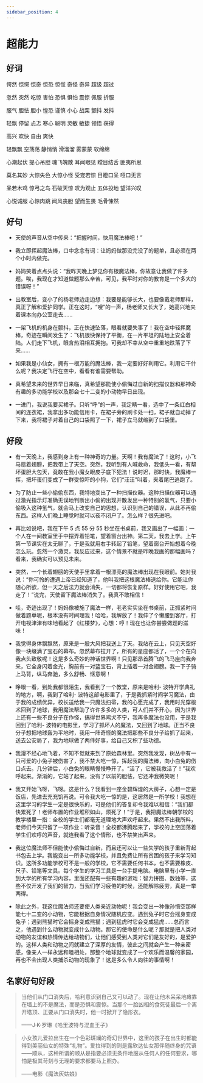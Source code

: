 ```yaml
---
sidebar_position: 4
---
```


# 超能力

## 好词

愕然 惊愕 惊奇 惊恐 惊慌 奇怪 奇异 超级 超过

忽然 突然 吃惊 害怕 恐惧 惧怕 震惊 佩服 折服

服气 胆怯 胆小 惶恐 谨慎 小心 战栗 颤抖 发抖

轻飘 停留 忐忑 寒心 聪明 灵敏 敏捷 领悟 获得

高兴 欢快 自由 爽快

轻飘飘 空荡荡 静悄悄 滑溜溜 雾蒙蒙 软绵绵

心潮起伏 提心吊胆 魂飞魄散 耳闻眼见 瞠目结舌 匪夷所思

莫名其妙 大惊失色 大惊小怪 受宠若惊 目瞪口呆 哑口无言

呆若木鸡 惊弓之鸟 石破天惊 叹为观止 五体投地 望洋兴叹

心悦诚服 心惊肉跳 闻风丧胆 望而生畏 毛骨悚然

## 好句

- 天使的声音从空中传来：“把握时间，快用魔法棒吧！”

- 我立即挥起魔法棒，口中念念有词：让妈妈做那没完没了的题单，且必须在两个小时内做完。

- 妈妈笑着点点头说：“我昨天晚上梦见你有根魔法棒，你故意让我做了许多题。唉，我现在才知道做题那么辛苦，可见，我平时对你的教育是一个多大的错误呀！”

- 出教室后，变小了的杨老师边走边想：我要是能够长大，也要像戴老师那样，真正了解和爱护同学。正在这时，“嗖”的一声，杨老师又长大了，她高兴地夹着课本向办公室走去……

- 一架飞机的机身在颤抖，正在快速坠落，眼看就要失事了！我在空中轻挥魔棒，奇迹在瞬间发生了：飞机很快保持了平衡，在一片平坦的陆地上安全着陆。人们走下飞机，眼含热泪相互拥抱。可我却不幸从空中重重地跌落了下来……

- 如果我是小仙女，拥有一根万能的魔法棒，我一定要好好利用它。利用它干什么呢？我决定飞行在空中，看看有谁需要帮助。

- 真希望未来的世界早日来临，真希望那能使小偷悔过自新的扫描仪器和那神奇有趣的多功能学校以及那会七十二变的小动物早日出现。

- 一进门，我说我要买裙子。只听“呼”的一声，我定睛一看，选中了一条红白相间的连衣裙，我拿出多功能信用卡，在裙子旁的刷卡处一扫，裙子就自动掉了下来，我将裙子对着自己的口袋照了一下，裙子立马就缩到了口袋里。

## 好段

- 有一天晚上，我感到身上有一种神奇的力量。天啊！我有魔法了！这时，小飞马扇着翅膀，把我带上了天空。突然，我听到有人喊救命，我低头一看，有帮坏蛋胆大包天，竟敢在我小魔女眼皮子底下犯法！说时迟，那时快，我魔棒一挥，把坏蛋们变成了一群受惊吓的小狗，它们“汪汪”叫着，夹着尾巴逃跑了。

- 为了防止一些小偷偷东西，我特地变出了一种扫描仪器。这种扫描仪器可以通过激光指示灯准确无误地判断出小偷的出现并散发出一种特别的氢气，只要小偷吸入这种氢气，就会马上改变自己的思想，认识到自己的错误，从此不再偷东西。这样人们晚上睡觉时就可以夜不闭户了。怎么样？很先进吧。

- 再比如说吧，我在下午 5 点 55 分 55 秒坐在书桌前，我又画出了一幅画：一个人在一间教室里手中摆弄着铅笔，望着窗台出神。第二天，我去上学。上午第一节课实在太无聊了，于是我就用右手转起了铅笔，望着窗台开始想着今晚怎么玩。忽然一个激灵，我反应过来，这个情景不就是昨晚我画的那幅画吗？看来，我确实可以预见未来。

- 突然，一个长着翅膀的天使手里拿着一根漂亮的魔法棒出现在我眼前。她对我说：“你可怜的遭遇上帝已经知道了，他叫我把这根魔法棒送给你。它能让你随心所欲，但一天之后法力就会消失，一切都将恢复原样。好好使用它吧，我走了！”说完，天使留下魔法棒消失了。我真不敢相信！

- 哇，奇迹出现了！妈妈像被施了魔法一样，老老实实坐在书桌前，正抓紧时间做着题单呢，根本没有时间理我！哈哈，我解放了！我伸了个懒腰到客厅，打开电视津津有味地看起了《红楼梦》，心想：哼！现在也让你尝尝做题的滋味！

- 我觉得身体飘飘然，原来是一股大风把我送上了天。我站在云上，只见天空好像一块缀满了宝石的幕布。忽然幕布拉开了，所有的星座都活了，一个个在向我点头致敬呢！这是多么奇妙的神话世界啊！只见那昂首腾飞的飞马座向我奔来，它全身闪着金光，胸前有一对蓝宝石，背上插着一对金翅膀。我一下子骑上马背，纵马奔驰，多么舒畅、惬意啊！

- 睁眼一看，到处我都很陌生，我看到了一个教堂，原来是哈利- 波特开学典礼的地方，啊，我到了哈利- 波特这部电影里了，于是我抓紧时间学习魔法，由于我的成绩优异，校长送给我一只魔法扫帚，我的心愿完成了，我用时光穿梭术回到了地球，我用魔法帮助了许许多多的人类，可人们并不开心，因为世界上还有一些不良分子在作怪，搞得世界鸡犬不宁，我再多魔法也没用，于是我回到了哈利- 波特的电影里，学习了抓坏人的魔法，又回到了地球。正当不良分子想把地球轰为平地时，我用一阵奇怪的魔法把那些不良分子给抓了起来，送去公安局了，我为地球做了两件好事，给自己又积了些功德。

- 我漫不经心地飞着，不知不觉就来到了原始森林里。突然我发现，树丛中有一只可爱的小兔子被伤害了，我不禁大吃一惊，挥起我的魔法棒，向小白兔的伤口点去。几分钟后，小白兔的眼睛慢慢睁开了。“活了，它被我救活了！”我欢呼起来。渐渐的，它站了起来，没有了以前的胆怯，它还冲我微笑呢！

- 我又开始飞呀，飞呀。这是什么？我看到一座金碧辉煌的大房子，心想一定是饭店，先进去充充饥再说。可令我大吃一惊的是，这居然是一所学校！我想在这里学习的学生一定是很快乐的，可是他们的答复却令我难以相信：“我们都快累死了！老师布置的作业堆积如山，烦死了！”于是，我把魔法棒朝学校的教学楼里一指：全校的学生们都毫无道理地大声欢呼起来。果然不出我所料，老师们今天只留了一项作业：听录音！全校都沸腾起来了，学校的上空回荡着学生们欢呼的声音，就连我看了这个情形，也不禁笑出声来。

- 我这位魔法师不但能使小偷悔过自新，而且还可以让一些失学的孩子重新背起书包去上学。我能变出一所多功能学校，并且免费让所有贫困的孩子来学习知识。这所多功能学校可不是一般的学校，它不需要任何书本，也不需要橡皮、尺子、铅笔等文具。每个学生的学习工具是一台手提电脑。电脑里有小学一直到大学的所有学习内容，里面还配有一些有趣的游戏：智力拼图、数独等，这些不仅开发了我们的智力，当我们学习疲倦的时候，还能解除疲劳，真是一举两得。

- 除此之外，我这位魔法师还要使人类亲近动物呢！我会变出一种像孙悟空那样能七十二变的小动物，它能根据自身情况随机应变。遇到兔子时它会摇身变成兔子；遇到熊猫时它会摇身变成熊猫；遇到猛虎时它会变成猛虎……总而言之，他遇到什么动物就变成什么动物。那它的使命是什么呢？那就是把人类对动物的友谊和热情传达给动物们，让他们感受到人类对它们是友好的，是爱护的。这样人类和动物之间就建立了深厚的友情，彼此之间就会产生一种亲密感，像亲人一样永远和睦相处，那整个地球就变成了一个欢乐而温馨的家园，再也不会出现人类捕杀动物的现象了！这是多么令人向往的事情啊！

## 名家好句好段

> 当他们从门口消失后，哈利意识到自己又可以动了。现在让他木呆呆地瘫靠在墙上的不是魔法，而是恐惧和震惊。当那个一脸凶相的食死徒最后一个离开塔顶、正要从门口消失时，他一时掀开了隐形衣。
>
> ——J·K·罗琳《哈里波特与混血王子》

> 小女孩儿爱拉出生在一个色彩斑斓的奇幻世界中，这里的孩子在出生时都能得到美丽仙女的特殊“礼物”。爱拉得到的则是露欣达仙女那伴随终身的咒语——顺从，这种所谓的顺从是指要必须无条件地服从任何人的任何要求，哪怕是极其苛刻与无理的要求都要马上照办。
>
> ——电影《魔法灰姑娘》
